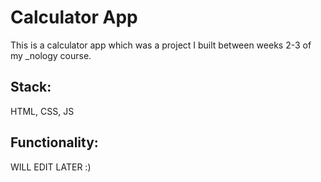 # Calculator App
This is a calculator app which was a project I built between weeks 2-3 of my _nology course. 

## Stack: 

HTML, CSS, JS

## Functionality: 

WILL EDIT LATER :)
